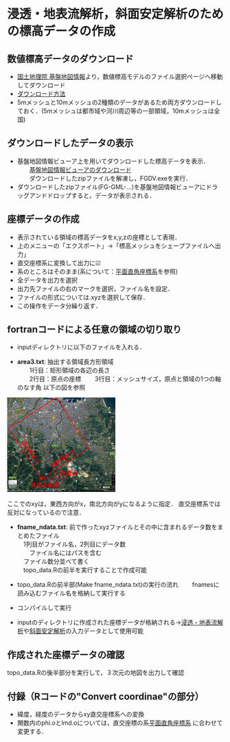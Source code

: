 
# 浸透・地表流解析，斜面安定解析のための標高データの作成

## 数値標高データのダウンロード

 - [国土地理院 基盤地図情報](https://fgd.gsi.go.jp/download/menu.php)より，数値標高モデルのファイル選択ページへ移動してダウンロード
 - [ダウンロード方法](https://fgd.gsi.go.jp/download/help/help_dem.pdf)
 - 5mメッシュと10mメッシュの2種類のデータがあるため両方ダウンロードしておく．(5mメッシュは都市域や河川周辺等の一部領域，10mメッシュは全国)

## ダウンロードしたデータの表示
 - 基盤地図情報ビューア上を用いてダウンロードした標高データを表示．   
　　[基盤地図情報ビューアのダウンロード](https://fgd.gsi.go.jp/download/documents.html)   
　　ダウンロードしたzipファイルを解凍し，FGDV.exeを実行．   
 - ダウンロードしたzipファイル(FG-GML-...)を基盤地図情報ビューアにドラッグアンドドロップすると，データが表示される．


## 座標データの作成
- 表示されている領域の標高データをx,y,zの座標として表現．
- 上のメニューの「エクスポート」→「標高メッシュをシェープファイルへ出力」
- 直交座標系に変換して出力に☑
- 系のところはそのまま(系について：[平面直角座標系](https://www.gsi.go.jp/sokuchikijun/jpc.html)を参照)
- 全データを出力を選択
- 出力先ファイルの右のマークを選択，ファイル名を設定．
- ファイルの形式については.xyzを選択して保存．
- この操作をデータ分繰り返す．

## fortranコードによる任意の領域の切り取り
- inputディレクトリに以下のファイルを入れる．

- **area3.txt**: 抽出する領域長方形領域   
　　1行目：矩形領域の各辺の長さ   
　　2行目：原点の座標
　　3行目：メッシュサイズ，原点と領域の1つの軸のなす角
  以下の図を参照

<img src="./img/area_setting.png" width="50%">

  ここでのxyは，東西方向がx，南北方向がyになるように指定．
  直交座標系では反対になっているので注意．


- **fname_ndata.txt**: 前で作ったxyzファイルとその中に含まれるデータ数をまとめたファイル   
  　1列目がファイル名，2列目にデータ数   
　　ファイル名にはパスを含む   
  　ファイル数分並べて書く   
  　topo_data.Rの前半を実行することで作成可能   


- topo_data.Rの前半部(Make fname_ndata.txt)の実行の流れ
　　fnamesに読み込むファイル名を格納して実行する


- コンパイルして実行
- inputのディレクトリに作成された座標データが格納される→[浸透・地表流解析](https://github.com/K-Tozato/infiltration_sflow)や[斜面安定解析](https://github.com/K-Tozato/3D_slope_stability)の入力データとして使用可能


## 作成された座標データの確認
topo_data.Rの後半部分を実行して，３次元の地図を出力して確認

## 付録（Rコードの"Convert coordinae"の部分）
- 緯度，経度のデータからxy直交座標系への変換
- 関数内のphi.oとlmd.oについては，直交座標の系[平面直角座標系](https://www.gsi.go.jp/sokuchikijun/jpc.html) に合わせて変更する．

